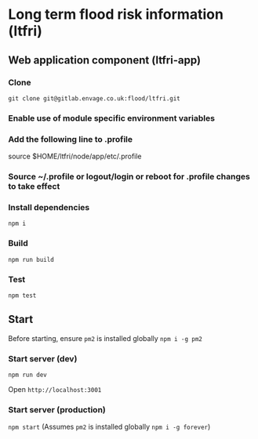 # Long term flood risk information (ltfri)

## Web application component (ltfri-app)

### Clone
`git clone git@gitlab.envage.co.uk:flood/ltfri.git`

### Enable use of module specific environment variables
### Add the following line to .profile
source $HOME/ltfri/node/app/etc/.profile

### Source ~/.profile or logout/login or reboot for .profile changes to take effect

### Install dependencies
`npm i`

### Build
`npm run build`

### Test
`npm test`

## Start
Before starting, ensure `pm2` is installed globally `npm i -g pm2`

### Start server (dev)
`npm run dev`

Open `http://localhost:3001`

### Start server (production)
`npm start` (Assumes `pm2` is installed globally `npm i -g forever`)
